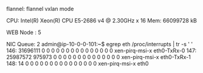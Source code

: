 flannel: flannel vxlan mode 

CPU:
Intel(R) Xeon(R) CPU E5-2686 v4 @ 2.30GHz x 16
Mem:
66099728 kB

WEB Node : 5

NIC Queue: 2
admin@ip-10-0-0-101:~$ egrep eth /proc/interrupts  | tr -s ' '
 146: 31696111 0 0 0 0 0 0 0 0 0 0 0 0 0 0 0 xen-pirq-msi-x eth0-TxRx-0
 147: 25987572 975973 0 0 0 0 0 0 0 0 0 0 0 0 0 0 xen-pirq-msi-x eth0-TxRx-1
 148: 14 0 0 0 0 0 0 0 0 0 0 0 0 0 0 0 xen-pirq-msi-x eth0

